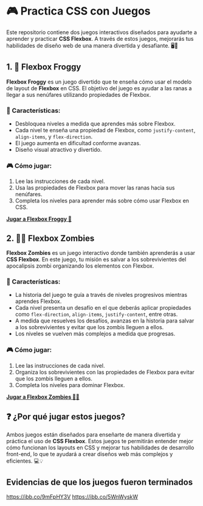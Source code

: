 # 🎮 Practica CSS con Juegos

Este repositorio contiene dos juegos interactivos diseñados para ayudarte a aprender y practicar **CSS Flexbox**. A través de estos juegos, mejorarás tus habilidades de diseño web de una manera divertida y desafiante. 🖥️🎉

## 1. 🐸 **Flexbox Froggy**

**Flexbox Froggy** es un juego divertido que te enseña cómo usar el modelo de layout de **Flexbox** en CSS. El objetivo del juego es ayudar a las ranas a llegar a sus nenúfares utilizando propiedades de Flexbox.

### 📝 Características:
- Desbloquea niveles a medida que aprendes más sobre Flexbox.
- Cada nivel te enseña una propiedad de Flexbox, como `justify-content`, `align-items`, y `flex-direction`.
- El juego aumenta en dificultad conforme avanzas.
- Diseño visual atractivo y divertido.

### 🎮 Cómo jugar:
1. Lee las instrucciones de cada nivel.
2. Usa las propiedades de Flexbox para mover las ranas hacia sus nenúfares.
3. Completa los niveles para aprender más sobre cómo usar Flexbox en CSS.

**[Jugar a Flexbox Froggy 🐸](https://flexboxfroggy.com)**

## 2. 🧟‍♂️ **Flexbox Zombies**

**Flexbox Zombies** es un juego interactivo donde también aprenderás a usar **CSS Flexbox**. En este juego, tu misión es salvar a los sobrevivientes del apocalipsis zombi organizando los elementos con Flexbox.

### 📝 Características:
- La historia del juego te guía a través de niveles progresivos mientras aprendes Flexbox.
- Cada nivel presenta un desafío en el que deberás aplicar propiedades como `flex-direction`, `align-items`, `justify-content`, entre otras.
- A medida que resuelves los desafíos, avanzas en la historia para salvar a los sobrevivientes y evitar que los zombis lleguen a ellos.
- Los niveles se vuelven más complejos a medida que progresas.

### 🎮 Cómo jugar:
1. Lee las instrucciones de cada nivel.
2. Organiza los sobrevivientes con las propiedades de Flexbox para evitar que los zombis lleguen a ellos.
3. Completa los niveles para dominar Flexbox.

**[Jugar a Flexbox Zombies 🧟‍♂️](https://mastery.games/flexboxzombies)**

## ❓ ¿Por qué jugar estos juegos?

Ambos juegos están diseñados para enseñarte de manera divertida y práctica el uso de **CSS Flexbox**. Estos juegos te permitirán entender mejor cómo funcionan los layouts en CSS y mejorar tus habilidades de desarrollo front-end, lo que te ayudará a crear diseños web más complejos y eficientes. 💻💡

## Evidencias de que los juegos fueron terminados

https://ibb.co/9mFpHY3V
https://ibb.co/5WnWyskW